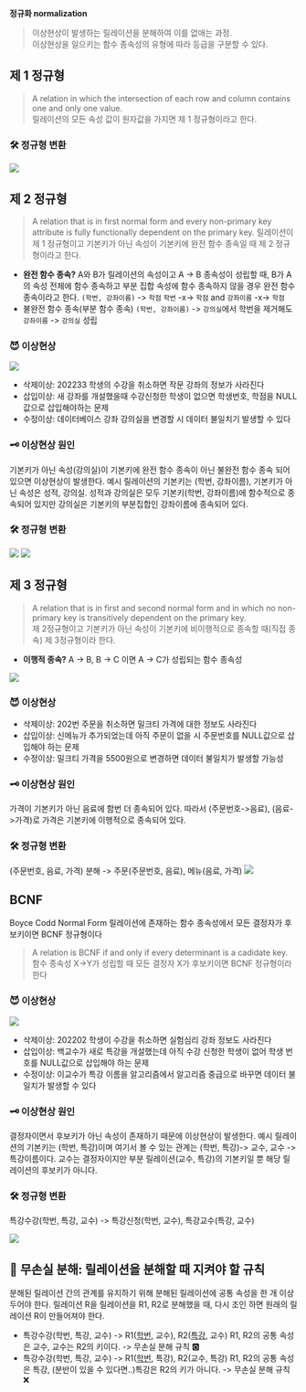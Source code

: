 
**정규화 normalization**
> 이상현상이 발생하는 릴레이션을 분해하여 이를 없애는 과정.    
이상현상을 일으키는 함수 종속성의 유형에 따라 등급을 구분할 수 있다.

## 제 1 정규형
> A relation in which the intersection of each row and column contains one and only one value.  
릴레이션의 모든 속성 값이 원자값을 가지면 제 1 정규형이라고 한다. 
### 🛠 정규형 변환
![](./images/nomalization1.png)

## 제 2 정규형
> A relation that is in first normal form and every non-primary key attribute is fully functionally dependent on the primary key.
릴레이션이 제 1 정규형이고 기본키가 아닌 속성이 기본키에 완전 함수 종속일 때 제 2 정규형이라고 한다.

- **완전 함수 종속?**
A와 B가 릴레이션의 속성이고 A -> B 종속성이 성립할 때, B가 A의 속성 전체에 함수 종속하고 부분 집합 속성에 함수 종속하지 않을 경우 완전 함수 종속이라고 한다. 
`(학번, 강좌이름)` -> `학점`
`학번` -x-> `학점` and `강좌이름` -x-> `학점`
- 불완전 함수 종속(부분 함수 종속)
`(학번, 강좌이름)` -> `강의실`에서 학번을 제거해도 `강좌이름` -> `강의실` 성립
### 😈 이상현상
![](./images/nomalization2.png)

- 삭제이상: 202233 학생의 수강을 취소하면 작문 강좌의 정보가 사라진다
- 삽입이상: 새 강좌를 개설했을때 수강신청한 학생이 없으면 학생번호, 학점을 NULL값으로 삽입해야하는 문제
- 수정이상: 데이터베이스 강좌 강의실을 변경할 시 데이터 불일치기 발생할 수 있다
### 🗝 이상현상 원인
기본키가 아닌 속성(강의실)이 기본키에 완전 함수 종속이 아닌 불완전 함수 종속 되어 있으면 이상현상이 발생한다. 
예시 릴레이션의 기본키는 (학번, 강좌이름), 기본키가 아닌 속성은 성적, 강의실. 성적과 강의실은 모두 기본키(학번, 강좌이름)에 함수적으로 종속되어 있지만 강의실은 기본키의 부분집합인 강좌이름에 종속되어 있다. 
### 🛠 정규형 변환
![](./images/nomalization3.png)
![](./images/nomalization4.png)

## 제 3 정규형
> A relation that is in first and second normal form and in which no non-primary key is transitively dependent on the primary key.  
제 2정규형이고 기본키가 아닌 속성이 기본키에 비이행적으로 종속할 때(직접 종속) 제 3정규형이라 한다. 
- **이행적 종속?**
A -> B, B -> C 이면 A -> C가 성립되는 함수 종속성

![](./images/CS/nomalization5.png)
### 😈 이상현상
- 삭제이상: 202번 주문을 취소하면 밀크티 가격에 대한 정보도 사라진다
- 삽입이상: 신메뉴가 추가되었는데 아직 주문이 없을 시 주문번호를 NULL값으로 삽입해야 하는 문제
- 수정이상: 밀크티 가격을 5500원으로 변경하면 데이터 불일치가 발생할 가능성
### 🗝 이상현상 원인
가격이 기본키가 아닌 음료에 함번 더 종속되어 있다. 따라서 (주문번호->음료), (음료->가격)로 가격은 기본키에 이행적으로 종속되어 있다.
### 🛠 정규형 변환
(주문번호, 음료, 가격) 분해
-> 주문(주문번호, 음료), 메뉴(음료, 가격)
![](./images/nomalization6.png)

## BCNF
Boyce Codd Normal Form
릴레이션에 존재하는 함수 종속성에서 모든 결정자가 후보키이면 BCNF 정규형이다
> A relation is BCNF if and only if every determinant is a cadidate key.  
함수 종속성 X->Y가 성립할 때 모든 결정자 X가 후보키이면 BCNF 정규형이라 한다
### 😈 이상현상
![](./images/nomalization7.png)

- 삭제이상: 202202 학생이 수강을 취소하면 실험심리 강좌 정보도 사라진다
- 삽입이상: 백교수가 새로 특강을 개설했는데 아직 수강 신청한 학생이 없어 학생 번호를 NULL값으로 삽입해야 하는 문제
- 수정이상: 이교수가 특강 이름을 알고리즘에서 알고리즘 중급으로 바꾸면 데이터 불일치가 발생할 수 있다
### 🗝 이상현상 원인
결정자이면서 후보키가 아닌 속성이 존재하기 때문에 이상현상이 발생한다.
예시 릴레이션의 기본키는 (학번, 특강)이며 여기서 볼 수 있는 관계는 (학번, 특강)-> 교수, 교수 -> 특강이름이다. 교수는 결정자이지만 부분 릴레이션(교수, 특강)의 기본키일 뿐 해당 릴레이션의 후보키가 아니다. 
### 🛠 정규형 변환
특강수강(학번, 특강, 교수)
-> 특강신청(학번, 교수), 특강교수(특강, 교수)

![](./images/nomalization8.png)
## 🚨 무손실 분해: 릴레이션을 분해할 때 지켜야 할 규칙
분해된 릴레이션 간의 관계를 유지하기 위해 분해된 릴레이션에 공통 속성을 한 개 이상 두어야 한다.
릴레이션 R을 릴레이션을 R1, R2로 분해했을 때, 다시 조인 하면 원래의 릴레이션 R이 만들어져야 한다.

- 특강수강(학번, 특강, 교수) -> R1(<ins>학번</ins>, 교수), R2(<ins>특강</ins>, 교수)
    R1, R2의 공통 속성은 교수, 교수는 R2의 키이다. -> 무손실 분해 규칙 🅾️
- 특강수강(학번, 특강, 교수) -> R1(<ins>학번</ins>, 특강), R2(교수, 특강)
    R1, R2의 공통 속성은 특강, (분반이 있을 수 있다면..)특강은 R2의 키가 아니다. -> 무손실 분해 규칙 ❌